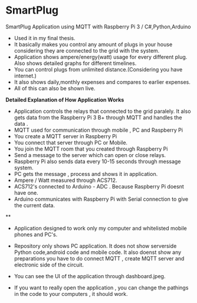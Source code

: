 # SmartPlug
SmartPlug Application using MQTT with Raspberry Pi 3 / C#,Python,Arduino

- Used it in my final thesis.
- It basically makes you control any amount of plugs in your house considering they are connected to the grid with the system.
- Application shows ampere/energy(watt) usage for every different plug. Also shows detailed graphs for different timelines.
- You can control plugs from unlimited distance.(Considering you have internet.)
- It also shows daily,monthly expenses and compares to earlier expenses.
- All of this can also be shown live.

**Detailed Explanation of How Application Works**

- Application controls the relays that connected to the grid paralely. It also gets data from the Raspberry Pi 3 B+ through MQTT 
and handles the data . 
- MQTT used for communication through mobile , PC and Raspberry Pi
- You create a MQTT server in Raspberry Pi 
- You connect that server through PC or Mobile.
- You join the MQTT room that you created through Raspberry Pi
- Send a message to the server which can open or close relays.
- Raspberry Pi also sends data every 10-15 seconds through message system.
- PC gets the message , process and shows it in application.
- Ampere / Watt measured through ACS712.
- ACS712's connected to Arduino - ADC . Because Raspberry Pi doesnt have one.
- Arduino communicates with Raspberry Pi with Serial connection to give the current data.

**

- Application designed to work only my computer and whitelisted mobile phones and PC's.
- Repository only shows PC application. It does not show serverside Python code,android code and mobile code. It also doenst show any 
preparations you have to do connect MQTT , create MQTT server and electronic side of the circuit.
- You can see the UI of the application through dashboard.jpeg.

- If you want to really open the application , you can change the pathings in the code to your computers , it should work.


